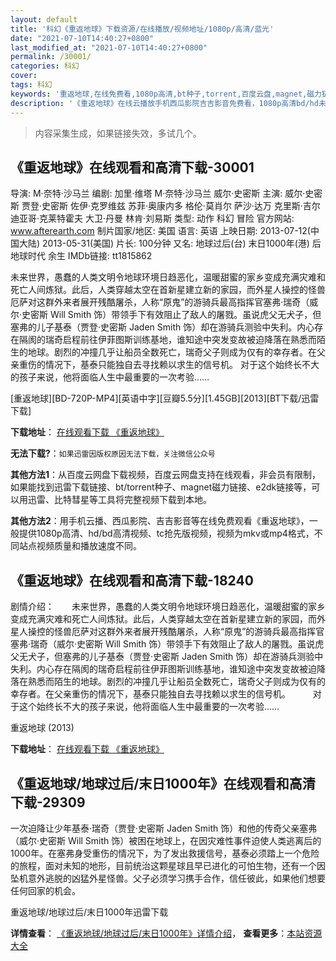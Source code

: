 ```yaml
---
layout: default
title: '科幻《重返地球》下载资源/在线播放/视频地址/1080p/高清/蓝光'
date: "2021-07-10T14:40:27+0800"
last_modified_at: "2021-07-10T14:40:27+0800"
permalink: /30001/
categories: 科幻
cover:
tags: 科幻
keywords: '重返地球,在线免费看,1080p高清,bt种子,torrent,百度云盘,magnet,磁力链,迅雷下载资源'
description: '《重返地球》在线云播放手机西瓜影院吉吉影音免费看，1080p高清bd/hd未删减完整版和tc抢先枪版，mkv/mp4格式，附带bt/torrent种子、magnet/磁力链、百度云盘、网盘资源迅雷下载链接'
---
```


>内容采集生成，如果链接失效，多试几个。


## 《重返地球》在线观看和高清下载-30001

导演: M·奈特·沙马兰 编剧: 加里·维塔 M·奈特·沙马兰 威尔·史密斯 主演: 威尔·史密斯 贾登·史密斯 佐伊·克罗维兹 苏菲·奥康内多 格伦·莫肖尔 萨沙·达万 克里斯·吉尔 迪亚哥·克莱特霍夫 大卫·丹曼 林肯·刘易斯 类型: 动作 科幻 冒险 官方网站: www.afterearth.com 制片国家/地区: 美国 语言: 英语 上映日期: 2013-07-12(中国大陆) 2013-05-31(美国) 片长: 100分钟 又名: 地球过后(台) 末日1000年(港) 后地球时代 余生 IMDb链接: tt1815862

未来世界，愚蠢的人类文明令地球环境日趋恶化，温暖甜蜜的家乡变成充满灾难和死亡人间炼狱。此后，人类穿越太空在首新星建立新的家园，而外星人操控的怪兽厄萨对这群外来者展开残酷屠杀，人称“原鬼”的游骑兵最高指挥官塞弗·瑞奇（威尔·史密斯 Will Smith 饰）带领手下有效阻止了敌人的屠戮。虽说虎父无犬子，但塞弗的儿子基泰（贾登·史密斯 Jaden Smith 饰）却在游骑兵测验中失利。内心存在隔阂的瑞奇启程前往伊菲图斯训练基地，谁知途中突发变故被迫降落在熟悉而陌生的地球。剧烈的冲撞几乎让船员全数死亡，瑞奇父子则成为仅有的幸存者。在父亲重伤的情况下，基泰只能独自去寻找赖以求生的信号机。 对于这个始终长不大的孩子来说，他将面临人生中最重要的一次考验……


[重返地球][BD-720P-MP4][英语中字][豆瓣5.5分][1.45GB][2013][BT下载/迅雷下载]

**下载地址**： [在线观看下载 《重返地球》](https://www.btdx8.com/torrent/after_earth_2013.html) 


**无法下载?**：`如果迅雷因版权原因无法下载，关注微信公众号 `

**其他方法1**：从百度云网盘下载视频，百度云网盘支持在线观看，非会员有限制，如果能找到迅雷下载链接、bt/torrent种子、magnet磁力链接、e2dk链接等，可以用迅雷、比特彗星等工具将完整视频下载到本地。

**其他方法2**：用手机云播、西瓜影院、吉吉影音等在线免费观看《重返地球》，一般提供1080p高清、hd/bd高清视频、tc抢先版视频，视频为mkv或mp4格式，不同站点视频质量和播放速度不同。


## 《重返地球》在线观看和高清下载-18240

剧情介绍：　　未来世界，愚蠢的人类文明令地球环境日趋恶化，温暖甜蜜的家乡变成充满灾难和死亡人间炼狱。此后，人类穿越太空在首新星建立新的家园，而外星人操控的怪兽厄萨对这群外来者展开残酷屠杀，人称“原鬼”的游骑兵最高指挥官塞弗·瑞奇（威尔·史密斯 Will Smith 饰）带领手下有效阻止了敌人的屠戮。虽说虎父无犬子，但塞弗的儿子基泰（贾登·史密斯 Jaden Smith 饰）却在游骑兵测验中失利。内心存在隔阂的瑞奇启程前往伊菲图斯训练基地，谁知途中突发变故被迫降落在熟悉而陌生的地球。剧烈的冲撞几乎让船员全数死亡，瑞奇父子则成为仅有的幸存者。在父亲重伤的情况下，基泰只能独自去寻找赖以求生的信号机。  　　对于这个始终长不大的孩子来说，他将面临人生中最重要的一次考验……


重返地球 (2013)

**下载地址**： [在线观看下载 《重返地球》](https://www.btbtdy.me/btdy/dy3097.html) 


## 《重返地球/地球过后/末日1000年》在线观看和高清下载-29309

一次迫降让少年基泰·瑞奇（贾登&middot;史密斯 Jaden Smith 饰）和他的传奇父亲塞弗（威尔·史密斯 Will Smith 饰）被困在地球上，在因灾难性事件迫使人类逃离后的1000年。在塞弗身受重伤的情况下，为了发出救援信号，基泰必须踏上一个危险的旅程，面对未知的地形，目前统治这颗星球且早已进化的可怕生物，还有一个因坠机意外逃脱的凶猛外星怪兽。父子必须学习携手合作，信任彼此，如果他们想要任何回家的机会。&nbsp;


重返地球/地球过后/末日1000年迅雷下载

**详情查看**： [《重返地球/地球过后/末日1000年》详情介绍](/movie/29309/)， **查看更多**：[本站资源大全](/movie/t/all/)

